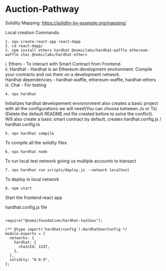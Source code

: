 # Auction-Pathway

Solidity Mapping: https://solidity-by-example.org/mapping/

Local creation Commands:
```
1. npx create-react-app react-dapp
2. cd react-dapp/
3. npm install ethers hardhat @nomiclabs/hardhat-waffle ethereum-waffle chai @nomiclabs/hardhat-ethers
```

i. Ethers - To interact with Smart Contract from Frontend.</br>
ii. Hardhat - Hardhat is an Ethereum development environment. Compile your contracts and run them on a development network.</br>
Hardhat dependencies - hardhat-waffle, ethereum-waffle, hardhat-ethers </br>
iii. Chai - For testing</br>

```
4. npx hardhat
```
Initializes hardhat developement envioronment also creates a basic project with all the configurations we will need(You can choose between Js or Ts) </br>
(Delete the default README.md file created before to solve the conflict). Will also create a basic smart contract by default, creates hardhat.config.js / hardhat.config.ts
```
5. npx hardhat compile    
```
To compile all the solidity files
```
6. npx hardhat node
```
To run local test network giving us multiple accounts to transact
```
7. npx hardhat run scripts/deploy.js --network localhost
```
To deploy in local network
```
8. npm start
```
Start the frontend react app

hardhat.config.js file
```

require("@nomicfoundation/hardhat-toolbox");

/** @type import('hardhat/config').HardhatUserConfig */
module.exports = {
  networks: {
    hardhat: {
      chainId: 1337,
    },    
  },
  solidity: "0.8.9",
};
```
